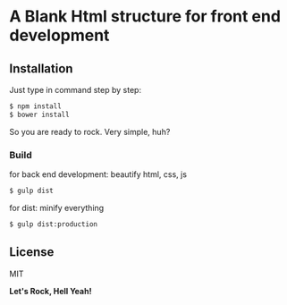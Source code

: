 # A Blank Html structure for front end development

## Installation
Just type in command step by step:

```sh
$ npm install
$ bower install
```

So you are ready to rock. Very simple, huh?

### Build

for back end development: beautify html, css, js
```sh
$ gulp dist
```

for dist: minify everything
```sh
$ gulp dist:production
```

License
----

MIT


**Let's Rock, Hell Yeah!**

[ownego]:http://ownego.com/
[node.js]:http://nodejs.org
[Twitter Bootstrap]:http://twitter.github.com/bootstrap/
[jQuery]:http://jquery.com
[express]:http://expressjs.com
[AngularJS]:http://angularjs.org
[Gulp]:http://gulpjs.com
